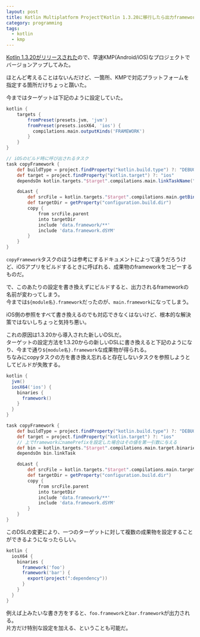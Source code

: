 ```yaml
---
layout: post
title: Kotlin Multiplatform ProjectでKotlin 1.3.20に移行したら出力framework名が変わった件
category: programming
tags:
  - kotlin
  - kmp
---
```


[Kotlin 1.3.20がリリースされた](https://blog.jetbrains.com/kotlin/2019/01/kotlin-1-3-20-released/)ので、早速KMP(Android/iOS)なプロジェクトでバージョンアップしてみた。

ほとんど考えることはないんだけど、一箇所、KMPで対応プラットフォームを指定する箇所だけちょっと躓いた。

今まではターゲットは下記のように設定していた。

```groovy
kotlin {
    targets {
        fromPreset(presets.jvm, 'jvm')
        fromPreset(presets.iosX64, 'ios') {
          compilations.main.outputKinds('FRAMEWORK')
        }
    }
}

// iOSのビルド時に呼び出されるタスク
task copyFramework {
    def buildType = project.findProperty("kotlin.build.type") ?: "DEBUG"
    def target = project.findProperty("kotlin.target") ?: "ios"
    dependsOn kotlin.targets."$target".compilations.main.linkTaskName("FRAMEWORK", buildType)

    doLast {
        def srcFile = kotlin.targets."$target".compilations.main.getBinary("FRAMEWORK", buildType)
        def targetDir = getProperty("configuration.build.dir")
        copy {
            from srcFile.parent
            into targetDir
            include 'data.framework/**'
            include 'data.framework.dSYM'
        }
    }
}
```

`copyFramework`タスクのほうは参考にするドキュメントによって違うだろうけど、iOSアプリをビルドするときに呼ばれる、成果物のframeworkをコピーするものだ。

で、このあたりの設定を書き換えずにビルドすると、出力されるframeworkの名前が変わってしまう。  
今までは`${module名}.framework`だったのが、`main.framework`になってしまう。

iOS側の参照をすべて書き換えるのでも対応できなくはないけど、根本的な解決策ではないしちょっと気持ち悪い。

これの原因は1.3.20から導入された新しいDSLだ。  
ターゲットの設定方法を1.3.20からの新しいDSLに書き換えると下記のようになり、今まで通り`${module名}.framework`な成果物が得られる。  
ちなみにcopyタスクの方を書き換え忘れると存在しないタスクを参照しようとしてビルドが失敗する。

```groovy
kotlin {
  jvm()
  iosX64('ios') {
    binaries {
      framework()
    }
  }
}

task copyFramework {
    def buildType = project.findProperty("kotlin.build.type") ?: "DEBUG"
    def target = project.findProperty("kotlin.target") ?: "ios"
    // 上でframeworkにnamePrefixを設定した場合はその値を第一引数に与える
    def bin = kotlin.targets."$target".compilations.main.target.binaries.findFramework("", buildType)
    dependsOn bin.linkTask

    doLast {
        def srcFile = kotlin.targets."$target".compilations.main.target.binaries.findFramework("", buildType).outputFile
        def targetDir = getProperty("configuration.build.dir")
        copy {
            from srcFile.parent
            into targetDir
            include 'data.framework/**'
            include 'data.framework.dSYM'
        }
    }
}
```

このDSLの変更により、一つのターゲットに対して複数の成果物を設定することができるようになったらしい。

```groovy
kotlin {
  iosX64 {
    binaries {
      framework('foo')
      framework('bar') {
        export(project(":dependency"))
      }
    }
  }
}
```

例えば上みたいな書き方をすると、`foo.framework`と`bar.framework`が出力される。  
片方だけ特別な設定を加える、ということも可能だ。



